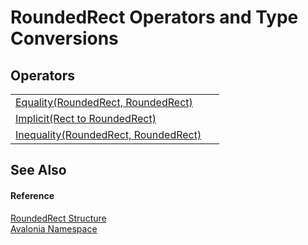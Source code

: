 # RoundedRect Operators and Type Conversions




## Operators
<table>
<tr>
<td><a href="M_Avalonia_RoundedRect_op_Equality">Equality(RoundedRect, RoundedRect)</a></td>
<td> </td>
</tr>
<tr>
<td><a href="M_Avalonia_RoundedRect_op_Implicit">Implicit(Rect to RoundedRect)</a></td>
<td> </td>
</tr>
<tr>
<td><a href="M_Avalonia_RoundedRect_op_Inequality">Inequality(RoundedRect, RoundedRect)</a></td>
<td> </td>
</tr>
</table>

## See Also


#### Reference
<a href="T_Avalonia_RoundedRect">RoundedRect Structure</a>  
<a href="N_Avalonia">Avalonia Namespace</a>  

